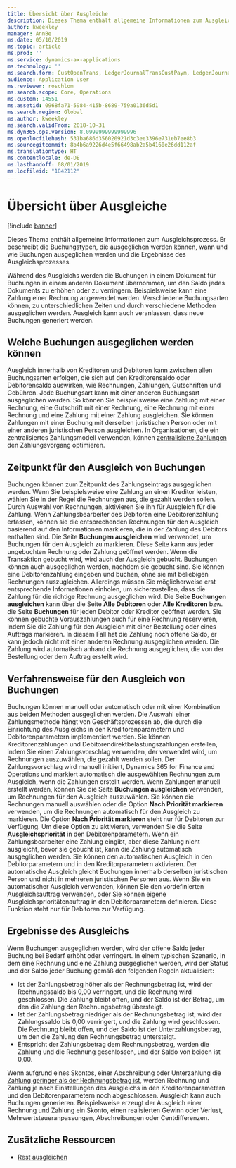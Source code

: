 ```yaml
---
title: Übersicht über Ausgleiche
description: Dieses Thema enthält allgemeine Informationen zum Ausgleichsprozess. Er beschreibt die Buchungstypen, die ausgeglichen werden können, wann und wie Buchungen ausgeglichen werden und die Ergebnisse des Ausgleichsprozesses.
author: kweekley
manager: AnnBe
ms.date: 05/10/2019
ms.topic: article
ms.prod: ''
ms.service: dynamics-ax-applications
ms.technology: ''
ms.search.form: CustOpenTrans, LedgerJournalTransCustPaym, LedgerJournalTransVendPaym, VendOpenTrans
audience: Application User
ms.reviewer: roschlom
ms.search.scope: Core, Operations
ms.custom: 14551
ms.assetid: 0968fa71-5984-415b-8689-759a0136d5d1
ms.search.region: Global
ms.author: kweekley
ms.search.validFrom: 2018-10-31
ms.dyn365.ops.version: 8.0999999999999996
ms.openlocfilehash: 531ba686d356020921d3c3ee3396e731eb7ee8b3
ms.sourcegitcommit: 8b4b6a9226d4e5f66498ab2a5b4160e26dd112af
ms.translationtype: HT
ms.contentlocale: de-DE
ms.lasthandoff: 08/01/2019
ms.locfileid: "1842112"
---
```

# <a name="settlement-overview"></a>Übersicht über Ausgleiche

[!include [banner](../includes/banner.md)]

Dieses Thema enthält allgemeine Informationen zum Ausgleichsprozess. Er beschreibt die Buchungstypen, die ausgeglichen werden können, wann und wie Buchungen ausgeglichen werden und die Ergebnisse des Ausgleichsprozesses.

Während des Ausgleichs werden die Buchungen in einem Dokument für Buchungen in einem anderen Dokument übernommen, um den Saldo jedes Dokuments zu erhöhen oder zu verringern. Beispielsweise kann eine Zahlung einer Rechnung angewendet werden. Verschiedene Buchungsarten können, zu unterschiedlichen Zeiten und durch verschiedene Methoden ausgeglichen werden. Ausgleich kann auch veranlassen, dass neue Buchungen generiert werden.

## <a name="what-transactions-can-be-settled"></a>Welche Buchungen ausgeglichen werden können
Ausgleich innerhalb von Kreditoren und Debitoren kann zwischen allen Buchungsarten erfolgen, die sich auf den Kreditorensaldo oder Debitorensaldo auswirken, wie Rechnungen, Zahlungen, Gutschriften und Gebühren. Jede Buchungsart kann mit einer anderen Buchungsart ausgeglichen werden. So können Sie beispielsweise eine Zahlung mit einer Rechnung, eine Gutschrift mit einer Rechnung, eine Rechnung mit einer Rechnung und eine Zahlung mit einer Zahlung ausgleichen. Sie können Zahlungen mit einer Buchung mit derselben juristischen Person oder mit einer anderen juristischen Person ausgleichen. In Organisationen, die ein zentralisiertes Zahlungsmodell verwenden, können [zentralisierte Zahlungen](set-up-centralized-payments.md) den Zahlungsvorgang optimieren.

## <a name="when-to-settle-transactions"></a>Zeitpunkt für den Ausgleich von Buchungen
Buchungen können zum Zeitpunkt des Zahlungseintrags ausgeglichen werden. Wenn Sie beispielsweise eine Zahlung an einen Kreditor leisten, wählen Sie in der Regel die Rechnungen aus, die gezahlt werden sollen. Durch Auswahl von Rechnungen, aktivieren Sie ihn für Ausgleich für die Zahlung. Wenn Zahlungsbearbeiter des Debitoren eine Debitorenzahlung erfassen, können sie die entsprechenden Rechnungen für den Ausgleich basierend auf den Informationen markieren, die in der Zahlung des Debitors enthalten sind. Die Seite **Buchungen ausgleichen** wird verwendet, um Buchungen für den Ausgleich zu markieren. Diese Seite kann aus jeder ungebuchten Rechnung oder Zahlung geöffnet werden. Wenn die Transaktion gebucht wird, wird auch der Ausgleich gebucht. Buchungen können auch ausgeglichen werden, nachdem sie gebucht sind. Sie können eine Debitorenzahlung eingeben und buchen, ohne sie mit beliebigen Rechnungen auszugleichen. Allerdings müssen Sie möglicherweise erst entsprechende Informationen einholen, um sicherzustellen, dass die Zahlung für die richtige Rechnung ausgeglichen wird. Die Seite **Buchungen ausgleichen** kann über die Seite **Alle Debitoren** oder **Alle Kreditoren** bzw. die Seite **Buchungen** für jeden Debitor oder Kreditor geöffnet werden. Sie können gebuchte Vorauszahlungen auch für eine Rechnung reservieren, indem Sie die Zahlung für den Ausgleich mit einer Bestellung oder eines Auftrags markieren. In diesem Fall hat die Zahlung noch offene Saldo, er kann jedoch nicht mit einer anderen Rechnung ausgeglichen werden. Die Zahlung wird automatisch anhand die Rechnung ausgeglichen, die von der Bestellung oder dem Auftrag erstellt wird.

## <a name="how-to-settle-transactions"></a>Verfahrensweise für den Ausgleich von Buchungen
Buchungen können manuell oder automatisch oder mit einer Kombination aus beiden Methoden ausgeglichen werden. Die Auswahl einer Zahlungsmethode hängt von Geschäftsprozessen ab, die durch die Einrichtung des Ausgleichs in den Kreditorenparametern und Debitorenparametern implementiert werden. Sie können Kreditorenzahlungen und Debitorendirektbelastungszahlungen erstellen, indem Sie einen Zahlungsvorschlag verwenden, der verwendet wird, um Rechnungen auszuwählen, die gezahlt werden sollen. Der Zahlungsvorschlag wird manuell initiiert, Dynamics 365 for Finance and Operations und markiert automatisch die ausgewählten Rechnungen zum Ausgleich, wenn die Zahlungen erstellt werden. Wenn Zahlungen manuell erstellt werden, können Sie die Seite **Buchungen ausgleichen** verwenden, um Rechnungen für den Ausgleich auszuwählen. Sie können die Rechnungen manuell auswählen oder die Option **Nach Priorität markieren** verwenden, um die Rechnungen automatisch für den Ausgleich zu markieren. Die Option **Nach Priorität markieren** steht nur für Debitoren zur Verfügung. Um diese Option zu aktivieren, verwenden Sie die Seite **Ausgleichspriorität** in den Debitorenparametern. Wenn ein Zahlungsbearbeiter eine Zahlung eingibt, aber diese Zahlung nicht ausgleicht, bevor sie gebucht ist, kann die Zahlung automatisch ausgeglichen werden. Sie können den automatischen Ausgleich in den Debitorparametern und in den Kreditorparametern aktivieren. Der automatische Ausgleich gleicht Buchungen innerhalb derselben juristischen Person und nicht in mehreren juristischen Personen aus. Wenn Sie ein automatischer Ausgleich verwenden, können Sie den vordefinierten Ausgleichsauftrag verwenden, oder Sie können eigene Ausgleichsprioritätenauftrag in den Debitorparametern definieren. Diese Funktion steht nur für Debitoren zur Verfügung.

## <a name="results-of-settlement"></a>Ergebnisse des Ausgleichs
Wenn Buchungen ausgeglichen werden, wird der offene Saldo jeder Buchung bei Bedarf erhöht oder verringert. In einem typischen Szenario, in dem eine Rechnung und eine Zahlung ausgeglichen werden, wird der Status und der Saldo jeder Buchung gemäß den folgenden Regeln aktualisiert:

-   Ist der Zahlungsbetrag höher als der Rechnungsbetrag ist, wird der Rechnungssaldo bis 0,00 verringert, und die Rechnung wird geschlossen. Die Zahlung bleibt offen, und der Saldo ist der Betrag, um den die Zahlung den Rechnungsbetrag übersteigt.
-   Ist der Zahlungsbetrag niedriger als der Rechnungsbetrag ist, wird der Zahlungssaldo bis 0,00 verringert, und die Zahlung wird geschlossen. Die Rechnung bleibt offen, und der Saldo ist der Unterzahlungsbetrag, um den die Zahlung den Rechnungsbetrag untersteigt.
-   Entspricht der Zahlungsbetrag dem Rechnungsbetrag, werden die Zahlung und die Rechnung geschlossen, und der Saldo von beiden ist 0,00.

Wenn aufgrund eines Skontos, einer Abschreibung oder Unterzahlung die [Zahlung geringer als der Rechnungsbetrag ist](../accounts-payable/vendor-payments-partial-amount.md), werden Rechnung und Zahlung je nach Einstellungen des Ausgleichs in den Kreditorenparametern und den Debitorenparametern noch abgeschlossen. Ausgleich kann auch Buchungen generieren. Beispielsweise erzeugt der Ausgleich einer Rechnung und Zahlung ein Skonto, einen realisierten Gewinn oder Verlust, Mehrwertsteueranpassungen, Abschreibungen oder Centdifferenzen.


## <a name="additional-resources"></a>Zusätzliche Ressourcen
- [Rest ausgleichen](settle-remainder.md)

